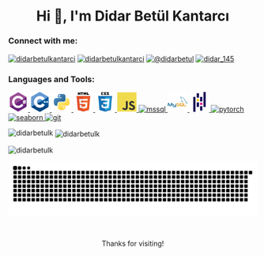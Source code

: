 <h1 align="center">Hi 👋, I'm Didar Betül Kantarcı</h1>
<h3 align="left">Connect with me:</h3>
<p align="left">
<a href="https://linkedin.com/in/didarbetulkantarci" target="blank"><img align="center" src="https://raw.githubusercontent.com/rahuldkjain/github-profile-readme-generator/master/src/images/icons/Social/linked-in-alt.svg" alt="didarbetulkantarci" height="30" width="40" /></a>
<a href="https://kaggle.com/didarbetulkantarci" target="blank"><img align="center" src="https://raw.githubusercontent.com/rahuldkjain/github-profile-readme-generator/master/src/images/icons/Social/kaggle.svg" alt="didarbetulkantarci" height="30" width="40" /></a>
<a href="https://medium.com/@didarbetul" target="blank"><img align="center" src="https://raw.githubusercontent.com/rahuldkjain/github-profile-readme-generator/master/src/images/icons/Social/medium.svg" alt="@didarbetul" height="30" width="40" /></a>
<a href="https://www.hackerrank.com/didar_145" target="blank"><img align="center" src="https://raw.githubusercontent.com/rahuldkjain/github-profile-readme-generator/master/src/images/icons/Social/hackerrank.svg" alt="didar_145" height="30" width="40" /></a>
</p>

<h3 align="left">Languages and Tools:</h3>
<p align="left"> <a href="https://learn.microsoft.com/tr-tr/dotnet/csharp/" target="_blank" rel="noreferrer"> <img src="https://raw.githubusercontent.com/devicons/devicon/master/icons/csharp/csharp-original.svg" alt="csharp" width="40" height="40"/> </a> <a href="https://isocpp.org/" target="_blank" rel="noreferrer"> <img src="https://raw.githubusercontent.com/devicons/devicon/master/icons/cplusplus/cplusplus-original.svg" alt="cplusplus" width="40" height="40"/> </a> <a href="https://www.python.org" target="_blank" rel="noreferrer"> <img src="https://raw.githubusercontent.com/devicons/devicon/master/icons/python/python-original.svg" alt="python" width="40" height="40"/> </a>  <a href="https://www.w3.org/html/" target="_blank" rel="noreferrer"> <img src="https://raw.githubusercontent.com/devicons/devicon/master/icons/html5/html5-original-wordmark.svg" alt="html5" width="40" height="40"/> </a> <a href="https://css.com/" target="_blank" rel="noreferrer"> <img src="https://raw.githubusercontent.com/devicons/devicon/master/icons/css3/css3-original-wordmark.svg" alt="css3" width="40" height="40"/> </a>  <a href="https://developer.mozilla.org/en-US/docs/Web/JavaScript" target="_blank" rel="noreferrer"> <img src="https://raw.githubusercontent.com/devicons/devicon/master/icons/javascript/javascript-original.svg" alt="javascript" width="40" height="40"/> </a> <a href="https://www.microsoft.com/en-us/sql-server" target="_blank" rel="noreferrer"> <img src="https://www.svgrepo.com/show/303229/microsoft-sql-server-logo.svg" alt="mssql" width="40" height="40"/> </a> <a href="https://www.mysql.com/" target="_blank" rel="noreferrer"> <img src="https://raw.githubusercontent.com/devicons/devicon/master/icons/mysql/mysql-original-wordmark.svg" alt="mysql" width="40" height="40"/> </a> <a href="https://pandas.pydata.org/" target="_blank" rel="noreferrer"> <img src="https://raw.githubusercontent.com/devicons/devicon/2ae2a900d2f041da66e950e4d48052658d850630/icons/pandas/pandas-original.svg" alt="pandas" width="40" height="40"/> </a>  <a href="https://pytorch.org/" target="_blank" rel="noreferrer"> <img src="https://www.vectorlogo.zone/logos/pytorch/pytorch-icon.svg" alt="pytorch" width="40" height="40"/> </a> <a href="https://seaborn.pydata.org/" target="_blank" rel="noreferrer"> <img src="https://seaborn.pydata.org/_images/logo-mark-lightbg.svg" alt="seaborn" width="40" height="40"/> </a> <a href="https://git-scm.com/" target="_blank" rel="noreferrer"> <img src="https://www.vectorlogo.zone/logos/git-scm/git-scm-icon.svg" alt="git" width="40" height="40"/> </a> </p> 

<p><img align="left" src="https://github-readme-stats.vercel.app/api/top-langs?username=didarbetulk&show_icons=true&locale=en&layout=compact" alt="didarbetulk" /></p>

<p>&nbsp;<img align="center" src="https://github-readme-stats.vercel.app/api?username=didarbetulk&show_icons=true&locale=en" alt="didarbetulk" /></p>

<p><img align="center" src="https://github-readme-streak-stats.herokuapp.com/?user=didarbetulk&" alt="didarbetulk" /></p>

<picture>
  <source media="(prefers-color-scheme: dark)" srcset="https://raw.githubusercontent.com/didarbetulk/didarbetulk/output/github-contribution-grid-snake-dark.svg">
  <source media="(prefers-color-scheme: light)" srcset="https://raw.githubusercontent.com/didarbetulk/didarbetulk/output/github-contribution-grid-snake.svg">
  <img alt="github contribution grid snake animation" src="https://raw.githubusercontent.com/didarbetulk/didarbetulk/output/github-contribution-grid-snake.svg">
</picture>
<p><br></p>
<p align="center"> Thanks for visiting! </p>
